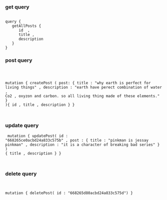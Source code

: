 <h3>get query</h3>
<code>
query {
   getAllPosts {
      id  , 
      title , 
      description
   }
}
</code><h3>post query</h3><code>

mutation {
    createPost (
       post: {
                title : "why earth is perfect for living things" , 
       description : "earth have perect combination of water , Co2 , oxyzon and carbon. so all living thing made of these elements."
       }
    ){
      id , title , description
    }
}
 


</code><h3>update  query</h3><code>
mutation {
    updatePost( id : "668265ce0acbd24a833c575b" , 
     post : {
        title : "pinkman is jessay pinkman" , 
        description : "it is a character of breaking bad series"
     } )  {
       title , 
       description 
     }
}


</code><h3>delete query</h3><code>

mutation {
   deletePost( id : "668265d80acbd24a833c575d")
}
</code>
